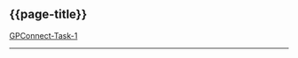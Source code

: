 ## {{page-title}}

<i class="fa fa-link"></i> [GPConnect-Task-1](https://fhir.nhs.uk/STU3/StructureDefinition/GPConnect-Task-1)

---